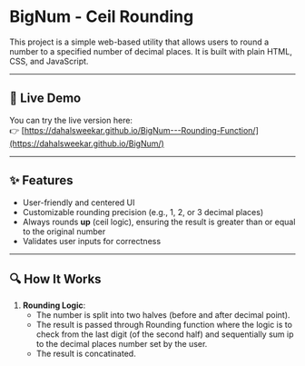 # BigNum - Ceil Rounding

This project is a simple web-based utility that allows users to round a number to a specified number of decimal places. It is built with plain HTML, CSS, and JavaScript.

---

## 🚀 Live Demo

You can try the live version here:  
👉 [https://dahalsweekar.github.io/BigNum---Rounding-Function/](https://dahalsweekar.github.io/BigNum/)

---

## ✨ Features

- User-friendly and centered UI
- Customizable rounding precision (e.g., 1, 2, or 3 decimal places)
- Always rounds **up** (ceil logic), ensuring the result is greater than or equal to the original number
- Validates user inputs for correctness

---

## 🔍 How It Works

1. **Rounding Logic**:
   - The number is split into two halves (before and after decimal point).
   - The result is passed through Rounding function where the logic is to check from the last digit (of the second half) and sequentially sum ip to the decimal places number set by the user.
   - The result is concatinated.
